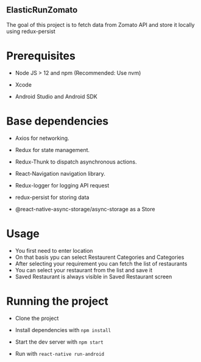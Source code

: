 ## ElasticRunZomato

The goal of this project is to fetch data from Zomato API and store it locally using redux-persist

# **Prerequisites**

- Node JS > 12 and npm (Recommended: Use nvm)

- Xcode

- Android Studio and Android SDK

# **Base dependencies**

- Axios for networking.

- Redux for state management.

- Redux-Thunk to dispatch asynchronous actions.

- React-Navigation navigation library.

- Redux-logger for logging API request
- redux-persist for storing data
- @react-native-async-storage/async-storage as a Store

# **Usage**

- You first need to enter location
- On that basis ypu can select Restaurent Categories and Categories 
- After selecting your requirement you can fetch the list of restaurants
- You can select your restaurant from the list and save it
- Saved Restaurant is always visible in Saved Restaurant screen 

# **Running the project**

- Clone the project

- Install dependencies with `npm install`

- Start the dev server with `npm start`

- Run with `react-native run-android`
